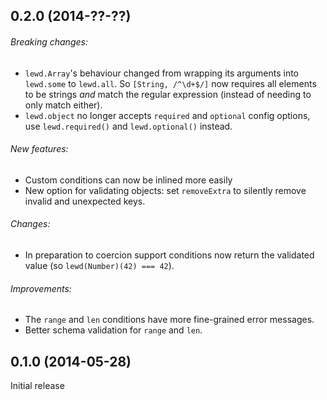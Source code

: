## 0.2.0 (2014-??-??)

###### Breaking changes:

 - `lewd.Array`'s behaviour changed from wrapping its arguments into `lewd.some` to `lewd.all`. So `[String, /^\d+$/]` now requires all elements to be strings *and* match the regular expression (instead of needing to only match either).
 - `lewd.object` no longer accepts `required` and `optional` config options, use `lewd.required()` and `lewd.optional()` instead.
 
###### New features:

 - Custom conditions can now be inlined more easily
 - New option for validating objects: set `removeExtra` to silently remove invalid and unexpected keys.

###### Changes:

 - In preparation to coercion support conditions now return the validated value (so `lewd(Number)(42) === 42`).

###### Improvements:

 - The `range` and `len` conditions have more fine-grained error messages.
 - Better schema validation for `range` and `len`.

## 0.1.0 (2014-05-28)

Initial release
